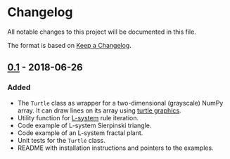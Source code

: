 # Changelog
All notable changes to this project will be documented in this file.

The format is based on [Keep a Changelog](https://keepachangelog.com/en/1.0.0/).

## [0.1] - 2018-06-26
### Added
- The `Turtle` class as wrapper for a two-dimensional (grayscale) NumPy array. 
It can draw lines on its array using [turtle graphics].
- Utility function for [L-system] rule iteration.
- Code example of L-system Sierpinski triangle.
- Code example of an L-system fractal plant.
- Unit tests for the `Turtle` class.
- README with installation instructions and pointers to the examples.

[turtle graphics]: https://en.wikipedia.org/wiki/Turtle_graphics
[L-system]: https://en.wikipedia.org/wiki/L-system

[0.1]: https://github.com/jorenham/numpy_turtle/releases/tag/0.1
